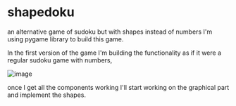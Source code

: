 # shapedoku

an alternative game of sudoku but with shapes instead of numbers
I'm using pygame library to build this game.

In the first version of the game I'm building the functionality as if it were a regular sudoku game with numbers, 

![image](https://github.com/a-faria/shapedoku/assets/122120022/aed6896a-6e47-428b-905c-ddf6fc030096)

once I get all the components working I'll start working on the graphical part and implement the shapes.

